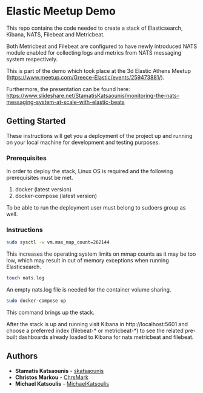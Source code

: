 # Elastic Meetup Demo

This repo contains the code needed to create a stack of Elasticsearch, Kibana, NATS, Filebeat and Metricbeat.

Both Metricbeat and Filebeat are configured to have newly introduced NATS module enabled for collecting logs and metrics
from NATS messaging system respectively.

This is part of the demo which took place at the 3d Elastic Athens Meetup (https://www.meetup.com/Greece-Elastic/events/259473881/). 

Furthermore, the presentation can be found here: https://www.slideshare.net/StamatisKatsaounis/monitoring-the-nats-messaging-system-at-scale-with-elastic-beats

## Getting Started

These instructions will get you a deployment of the project up and running on your local machine for development and testing purposes.

### Prerequisites

In order to deploy the stack, Linux OS is required and the following prerequisites must be met.

1) docker (latest version)
2) docker-compose (latest version)

To be able to run the deployment user must belong to sudoers group as well.

### Instructions

```bash
sudo sysctl -w vm.max_map_count=262144
```
This increases the operating system limits on mmap counts as it may be too low,
which may result in out of memory exceptions when running Elasticsearch.

```bash
touch nats.log
```
An empty nats.log file is needed for the container volume sharing.

```bash
sudo docker-compose up
```
This command brings up the stack.

After the stack is up and running visit Kibana in http://localhost:5601 and 
choose a preferred index (filebeat-* or metricbeat-*) to see the related pre-built dashboards already loaded to Kibana 
for nats metricbeat and filebeat.

## Authors

* **Stamatis Katsaounis** - [skatsaounis](https://github.com/skatsaounis)
* **Christos Markou** - [ChrsMark](https://github.com/ChrsMark)
* **Michael Katsoulis** - [MichaelKatsoulis](https://github.com/MichaelKatsoulis)
